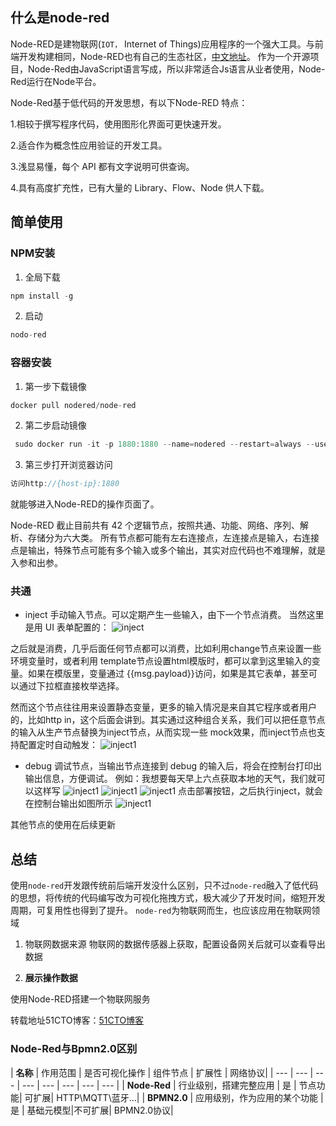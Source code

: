 ## 什么是node-red
Node-RED是建物联网(`IOT，` Internet of Things)应用程序的一个强大工具。与前端开发构建相同，Node-RED也有自己的生态社区，[中文地址](https://www.iotschool.com/topics/node81)。
作为一个开源项目，Node-Red由JavaScript语言写成，所以非常适合Js语言从业者使用，Node-Red运行在Node平台。

Node-Red基于低代码的开发思想，有以下Node-RED 特点：

1.相较于撰写程序代码，使用图形化界面可更快速开发。

2.适合作为概念性应用验证的开发工具。

3.浅显易懂，每个 API 都有文字说明可供查询。

4.具有高度扩充性，已有大量的 Library、Flow、Node 供人下载。

## 简单使用
### NPM安装

1. 全局下载
```js
npm install -g
```
2. 启动
```js
nodo-red
```
### 容器安装
1. 第一步下载镜像
```js
docker pull nodered/node-red
```
2. 第二步启动镜像
```js
 sudo docker run -it -p 1880:1880 --name=nodered --restart=always --user=root --net=host -v /data/nodered:/data -e TZ=Asia/Shanghai nodered/node-red
```
3. 第三步打开浏览器访问
```js
访问http://{host-ip}:1880 
```
就能够进入Node-RED的操作页面了。

Node-RED 截止目前共有 42 个逻辑节点，按照共通、功能、网络、序列、解析、存储分为六大类。
所有节点都可能有左右连接点，左连接点是输入，右连接点是输出，特殊节点可能有多个输入或多个输出，其实对应代码也不难理解，就是入参和出参。

### 共通
- inject
手动输入节点。可以定期产生一些输入，由下一个节点消费。
当然这里是用 UI 表单配置的：
![inject](../../media/2.1.png)


之后就是消费，几乎后面任何节点都可以消费，比如利用change节点来设置一些环境变量时，或者利用 template节点设置html模版时，都可以拿到这里输入的变量。如果在模版里，变量通过 {{msg.payload}}访问，如果是其它表单，甚至可以通过下拉框直接枚举选择。

然而这个节点往往用来设置静态变量，更多的输入情况是来自其它程序或者用户的，比如http in，这个后面会讲到。其实通过这种组合关系，我们可以把任意节点的输入从生产节点替换为inject节点，从而实现一些 mock效果，而inject节点也支持配置定时自动触发：
![inject1](../../media/2.2.png)
- debug
调试节点，当输出节点连接到 debug 的输入后，将会在控制台打印出输出信息，方便调试。
例如：我想要每天早上六点获取本地的天气，我们就可以这样写
![inject1](../../media/2.3.png)
![inject1](../../media/2.4.png)
![inject1](../../media/2.5.png)
点击部署按钮，之后执行inject，就会在控制台输出如图所示
![inject1](../../media/2.6.png)

其他节点的使用在后续更新

## 总结

使用`node-red`开发跟传统前后端开发没什么区别，只不过`node-red`融入了低代码的思想，将传统的代码编写改为可视化拖拽方式，极大减少了开发时间，缩短开发周期，可复用性也得到了提升。
`node-red`为物联网而生，也应该应用在物联网领域

1. 物联网数据来源
物联网的数据传感器上获取，配置设备网关后就可以查看导出数据

2. **展示操作数据**

使用Node-RED搭建一个物联网服务

转载地址51CTO博客：[51CTO博客](https://blog.51cto.com/u_16011718/6127877)

### Node-Red与Bpmn2.0区别

| **名称** | 作用范围 | 是否可视化操作 | 组件节点 | 扩展性 | 网络协议|
| --- | --- | --- | --- | --- |  --- |  --- |  --- | 
| **Node-Red** | 行业级别，搭建完整应用 | 是 | 节点功能| 可扩展| HTTP\MQTT\蓝牙...|
| **BPMN2.0** | 应用级别，作为应用的某个功能 | 是 | 基础元模型|不可扩展| BPMN2.0协议|
